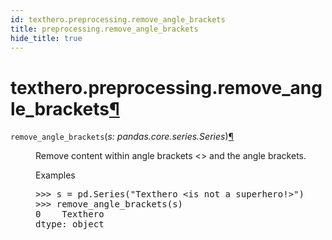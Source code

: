 ```yaml
---
id: texthero.preprocessing.remove_angle_brackets
title: preprocessing.remove_angle_brackets
hide_title: true
---
```


<div>
<div class="section" id="texthero-preprocessing-remove-angle-brackets">
<h1>texthero.preprocessing.remove_angle_brackets<a class="headerlink" href="#texthero-preprocessing-remove-angle-brackets" title="Permalink to this headline">¶</a></h1>
<dl class="py function">
<dt id="texthero.preprocessing.remove_angle_brackets">
<code class="sig-name descname">remove_angle_brackets</code><span class="sig-paren">(</span><em class="sig-param"><span class="n">s</span><span class="p">:</span> <span class="n">pandas.core.series.Series</span></em><span class="sig-paren">)</span><a class="headerlink" href="#texthero.preprocessing.remove_angle_brackets" title="Permalink to this definition">¶</a></dt>
<dd><p>Remove content within angle brackets &lt;&gt; and the angle brackets.</p>
<p class="rubric">Examples</p>
<div class="doctest highlight-default notranslate"><div class="highlight"><pre><span></span><span class="gp">&gt;&gt;&gt; </span><span class="n">s</span> <span class="o">=</span> <span class="n">pd</span><span class="o">.</span><span class="n">Series</span><span class="p">(</span><span class="s2">"Texthero &lt;is not a superhero!&gt;"</span><span class="p">)</span>
<span class="gp">&gt;&gt;&gt; </span><span class="n">remove_angle_brackets</span><span class="p">(</span><span class="n">s</span><span class="p">)</span>
<span class="go">0    Texthero </span>
<span class="go">dtype: object</span>
</pre></div>
</div>
</dd></dl>
</div>
</div>